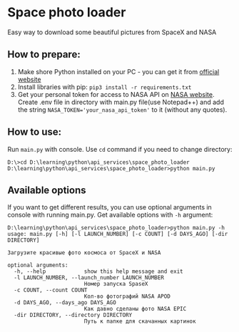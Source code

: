 # Space photo loader

Easy way to download some beautiful pictures from SpaceX and NASA

## How to prepare:
1. Make shore Python installed on your PC - you can get it from [official website](https://www.python.org/)
2. Install libraries with pip:
`pip3 install -r requirements.txt`
3. Get your personal token for access to NASA API on [NASA website](https://api.nasa.gov/).
Create .env file in directory with main.py file(use Notepad++) and add the string `NASA_TOKEN='your_nasa_api_token'` to it (without any quotes).

## How to use:
Run `main.py` with console. Use `cd` command if you need to change directory:
```
D:\>cd D:\learning\python\api_services\space_photo_loader
D:\learning\python\api_services\space_photo_loader>python main.py
```
## Available options
If you want to get different results, you can use optional arguments in console with running main.py.
Get available options with `-h` argument:
```
D:\learning\python\api_services\space_photo_loader>python main.py -h
usage: main.py [-h] [-l LAUNCH_NUMBER] [-c COUNT] [-d DAYS_AGO] [-dir DIRECTORY]

Загрузите красивые фото космоса от SpaceX и NASA

optional arguments:
  -h, --help            show this help message and exit
  -l LAUNCH_NUMBER, --launch_number LAUNCH_NUMBER
                        Номер запуска SpaseX
  -c COUNT, --count COUNT
                        Кол-во фотографий NASA APOD
  -d DAYS_AGO, --days_ago DAYS_AGO
                        Как давно сделаны фото NASA EPIC
  -dir DIRECTORY, --directory DIRECTORY
                        Путь к папке для скачанных картинок
```